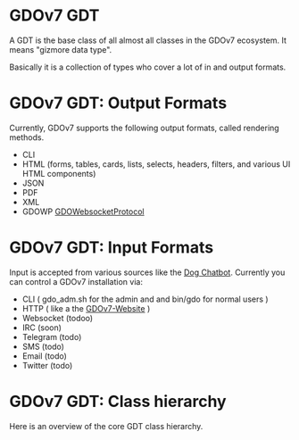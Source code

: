 # GDOv7 GDT

A GDT is the base class of all almost all classes in the GDOv7 ecosystem. It means "gizmore data type".

Basically it is a collection of types who cover a lot of in and output formats.

# GDOv7 GDT: Output Formats

Currently, GDOv7 supports the following output formats, called rendering methods.

- CLI
- HTML (forms, tables, cards, lists, selects, headers, filters, and various UI HTML components)
- JSON
- PDF
- XML
- GDOWP [GDOWebsocketProtocol](GDO7_GDOWP.md)

# GDOv7 GDT: Input Formats

Input is accepted from various sources like the [Dog Chatbot](https://github.com/gizmore/phpgdo-dog).
Currently you can control a GDOv7 installation via:

- CLI ( gdo_adm.sh for the admin and and bin/gdo for normal users )
- HTTP ( like a the [GDOv7-Website](https://gdo7.phpgdo.com) )
- Websocket (todoo)
- IRC (soon)
- Telegram (todo)
- SMS (todo)
- Email (todo)
- Twitter (todo)

# GDOv7 GDT: Class hierarchy

Here is an overview of the core GDT class hierarchy.
